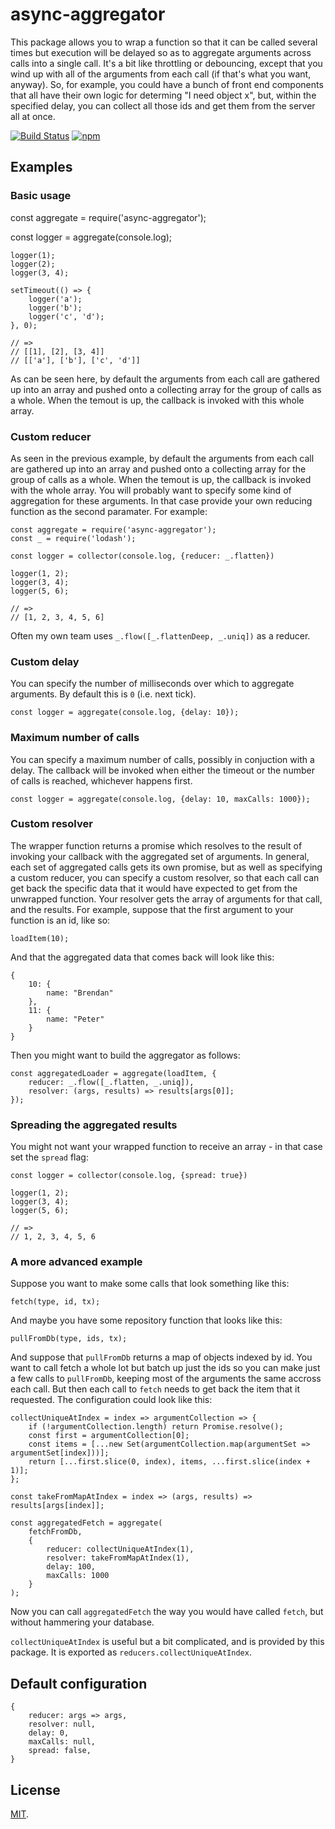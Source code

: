 # async-aggregator

This package allows you to wrap a function so that it can be called several times but execution will be delayed so as to aggregate arguments across calls into a single call. It's a bit like throttling or debouncing, except that you wind up with all of the arguments from each call (if that's what you want, anyway). So, for example, you could have a bunch of front end components that all have their own logic for determing "I need object x", but, within the specified delay, you can collect all those ids and get them from the server all at once.

[![Build Status](https://travis-ci.org/bhritchie/async-aggregator.svg?branch=master)](https://travis-ci.org/bhritchie/async-aggregator) [![npm](https://img.shields.io/npm/dt/async-aggregator.svg)](https://www.npmjs.com/package/async-aggregator)

## Examples

### Basic usage

const aggregate = require('async-aggregator');

const logger = aggregate(console.log);

    logger(1);
    logger(2);
    logger(3, 4);

    setTimeout(() => {
        logger('a');
        logger('b');
        logger('c', 'd');
    }, 0);

    // =>
    // [[1], [2], [3, 4]]
    // [['a'], ['b'], ['c', 'd']]

As can be seen here, by default the arguments from each call are gathered up into an array and pushed onto a collecting array for the group of calls as a whole. When the temout is up, the callback is invoked with this whole array.

### Custom reducer

As seen in the previous example, by default the arguments from each call are gathered up into an array and pushed onto a collecting array for the group of calls as a whole. When the temout is up, the callback is invoked with the whole array. You will probably want to specify some kind of aggregation for these arguments. In that case provide your own reducing function as the second paramater. For example:

    const aggregate = require('async-aggregator');
    const _ = require('lodash');

    const logger = collector(console.log, {reducer: _.flatten})

    logger(1, 2);
    logger(3, 4);
    logger(5, 6);

    // =>
    // [1, 2, 3, 4, 5, 6]

Often my own team uses `_.flow([_.flattenDeep, _.uniq])` as a reducer.

### Custom delay

You can specify the number of milliseconds over which to aggregate arguments. By default this is `0` (i.e. next tick).

    const logger = aggregate(console.log, {delay: 10});

### Maximum number of calls

You can specify a maximum number of calls, possibly in conjuction with a delay. The callback will be invoked when either the timeout or the number of calls is reached, whichever happens first.

    const logger = aggregate(console.log, {delay: 10, maxCalls: 1000});

### Custom resolver

The wrapper function returns a promise which resolves to the result of invoking your callback with the aggregated set of arguments. In general, each set of aggregated calls gets its own promise, but as well as specifying a custom reducer, you can specify a custom resolver, so that each call can get back the specific data that it would have expected to get from the unwrapped function. Your resolver gets the array of arguments for that call, and the results. For example, suppose that the first argument to your function is an id, like so:

    loadItem(10);

And that the aggregated data that comes back will look like this:

    {
        10: {
            name: "Brendan"
        },
        11: {
            name: "Peter"
        }
    }

Then you might want to build the aggregator as follows:

    const aggregatedLoader = aggregate(loadItem, {
        reducer: _.flow([_.flatten, _.uniq]),
        resolver: (args, results) => results[args[0]];
    });


### Spreading the aggregated results

You might not want your wrapped function to receive an array - in that case set the `spread` flag:

    const logger = collector(console.log, {spread: true})

    logger(1, 2);
    logger(3, 4);
    logger(5, 6);

    // =>
    // 1, 2, 3, 4, 5, 6

### A more advanced example

Suppose you want to make some calls that look something like this:

    fetch(type, id, tx);

And maybe you have some repository function that looks like this:

    pullFromDb(type, ids, tx);

And suppose that `pullFromDb` returns a map of objects indexed by id. You want to call fetch a whole lot but batch up just the ids so you can make just a few calls to `pullFromDb`, keeping most of the arguments the same accross each call. But then each call to `fetch` needs to get back the item that it requested. The configuration could look like this:

    collectUniqueAtIndex = index => argumentCollection => {
        if (!argumentCollection.length) return Promise.resolve();
        const first = argumentCollection[0];
        const items = [...new Set(argumentCollection.map(argumentSet => argumentSet[index]))];
        return [...first.slice(0, index), items, ...first.slice(index + 1)];
    };

    const takeFromMapAtIndex = index => (args, results) => results[args[index]];

    const aggregatedFetch = aggregate(
        fetchFromDb,
        {
            reducer: collectUniqueAtIndex(1),
            resolver: takeFromMapAtIndex(1),
            delay: 100,
            maxCalls: 1000
        }
    );

Now you can call `aggregatedFetch` the way you would have called `fetch`, but without hammering your database.

`collectUniqueAtIndex` is useful but a bit complicated, and is provided by this package. It is exported as `reducers.collectUniqueAtIndex`.

## Default configuration

    {
        reducer: args => args,
        resolver: null,
        delay: 0,
        maxCalls: null,
        spread: false,
    }

## License

[MIT](./LICENSE.txt).